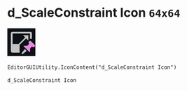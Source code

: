 # d_ScaleConstraint Icon `64x64`
<img src="/img/d_ScaleConstraint%20Icon.png" width=64 height=64>

``` CSharp
EditorGUIUtility.IconContent("d_ScaleConstraint Icon")
```
```
d_ScaleConstraint Icon
```
